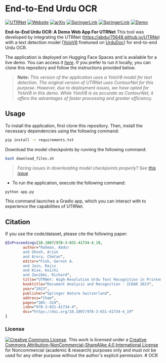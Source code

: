 # End-to-End Urdu OCR

[![UTRNet](https://img.shields.io/badge/UTRNet:%20High--Resolution%20Urdu%20Text%20Recognition-blueviolet?logo=github&style=flat-square)](https://github.com/abdur75648/UTRNet-High-Resolution-Urdu-Text-Recognition)
[![Website](https://img.shields.io/badge/Website-Visit%20Here-darkgreen?style=flat-square)](https://abdur75648.github.io/UTRNet/)
[![arXiv](https://img.shields.io/badge/arXiv-2306.15782-darkred.svg)](https://arxiv.org/abs/2306.15782)
[![SpringerLink](https://img.shields.io/badge/Springer-Page-darkblue.svg)](https://link.springer.com/chapter/10.1007/978-3-031-41734-4_19)
[![SpringerLink](https://img.shields.io/badge/Springer-PDF-blue.svg)](https://rdcu.be/dkbIF)
[![Demo](https://img.shields.io/badge/Demo-Online-brightgreen.svg)](https://abdur75648-urduocr-utrnet.hf.space)

**End-to-End Urdu OCR: A Demo Web App For UTRNet**
This tool was developed by integrating the UTRNet (https://abdur75648.github.io/UTRNe) with a text detection model ([YoloV8](https://docs.ultralytics.com/) finetuned on [UrduDoc](https://paperswithcode.com/dataset/urdudoc)) for end-to-end Urdu OCR.

The application is deployed on Hugging Face Spaces and is available for a live demo. You can access it *[here](https://abdur75648-urduocr-utrnet.hf.space)*. If you prefer to run it locally, you can clone this repository and follow the instructions provided below.

> **Note:** *This version of the application uses a YoloV8 model for text detection. The original version of UTRNet uses ContourNet for this purpose. However, due to deployment issues, we have opted for YoloV8 in this demo. While YoloV8 is as accurate as ContourNet, it offers the advantages of faster processing and greater efficiency.*


## Usage
To install the application, first clone this repository. Then, install the necessary dependencies using the following command:
```bash
pip install -r requirements.txt
```

Download the model checkpoints by running the following command:
```bash
bash download_files.sh
```
> *Facing issues in downloading model checkpoints properly? See [this issue](https://github.com/abdur75648/End-To-End-Urdu-OCR-WebApp/issues/1#issuecomment-1920816798)*

* To run the application, execute the following command:
```bash
python app.py
```

This command launches a Gradio app, which you can interact with to experience the capabilities of UTRNet.

## Citation
If you use the code/dataset, please cite the following paper:

```BibTeX
@InProceedings{10.1007/978-3-031-41734-4_19,
		author="Rahman, Abdur
		and Ghosh, Arjun
		and Arora, Chetan",
		editor="Fink, Gernot A.
		and Jain, Rajiv
		and Kise, Koichi
		and Zanibbi, Richard",
		title="UTRNet: High-Resolution Urdu Text Recognition in Printed Documents",
		booktitle="Document Analysis and Recognition - ICDAR 2023",
		year="2023",
		publisher="Springer Nature Switzerland",
		address="Cham",
		pages="305--324",
		isbn="978-3-031-41734-4",
		doi="https://doi.org/10.1007/978-3-031-41734-4_19"
}
```

### License
[![Creative Commons License](https://i.creativecommons.org/l/by-nc-sa/4.0/88x31.png)](http://creativecommons.org/licenses/by-nc-sa/4.0/). This work is licensed under a [Creative Commons Attribution-NonCommercial-ShareAlike 4.0 International License](http://creativecommons.org/licenses/by-nc-sa/4.0/) for Noncommercial (academic & research) purposes only and must not be used for any other purpose without the author's explicit permission.
#   O C R  
 
